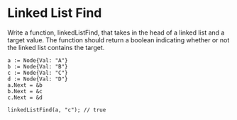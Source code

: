 # Linked List Find

Write a function, linkedListFind, that takes in the head of a linked list and a target value. The function should return a boolean indicating whether or not the linked list contains the target.

```
a := Node{Val: "A"}
b := Node{Val: "B"}
c := Node{Val: "C"}
d := Node{Val: "D"}
a.Next = &b
b.Next = &c
c.Next = &d

linkedListFind(a, "c"); // true
```
